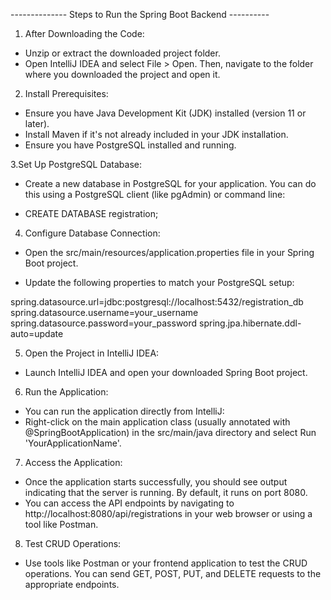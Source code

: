 -------------- Steps to Run the Spring Boot Backend ----------

1. After Downloading the Code:

* Unzip or extract the downloaded project folder.
* Open IntelliJ IDEA and select File > Open. Then, navigate to the folder where you downloaded the project and open it.


2. Install Prerequisites:

* Ensure you have Java Development Kit (JDK) installed (version 11 or later).
* Install Maven if it's not already included in your JDK installation.
* Ensure you have PostgreSQL installed and running.


3.Set Up PostgreSQL Database:

* Create a new database in PostgreSQL for your application. You can do this using a PostgreSQL client (like pgAdmin) or command line:

* CREATE DATABASE registration;

4. Configure Database Connection:

* Open the src/main/resources/application.properties file in your Spring Boot project.

* Update the following properties to match your PostgreSQL setup:

spring.datasource.url=jdbc:postgresql://localhost:5432/registration_db
spring.datasource.username=your_username
spring.datasource.password=your_password
spring.jpa.hibernate.ddl-auto=update

5. Open the Project in IntelliJ IDEA:

* Launch IntelliJ IDEA and open your downloaded Spring Boot project.


6. Run the Application:

* You can run the application directly from IntelliJ:
* Right-click on the main application class (usually annotated with @SpringBootApplication) in the src/main/java directory and select Run 'YourApplicationName'.


7. Access the Application:

* Once the application starts successfully, you should see output indicating that the server is running. By default, it runs on port 8080.
* You can access the API endpoints by navigating to http://localhost:8080/api/registrations in your web browser or using a tool like Postman.


8. Test CRUD Operations:

* Use tools like Postman or your frontend application to test the CRUD operations. You can send GET, POST, PUT, and DELETE requests to the appropriate endpoints.




